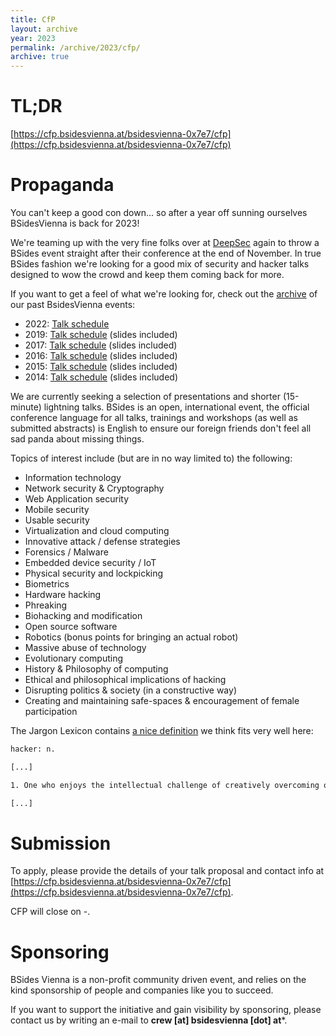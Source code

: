 ```yaml
---
title: CfP
layout: archive
year: 2023
permalink: /archive/2023/cfp/
archive: true
---
```


# TL;DR

[https://cfp.bsidesvienna.at/bsidesvienna-0x7e7/cfp](https://cfp.bsidesvienna.at/bsidesvienna-0x7e7/cfp)

# Propaganda

You can't keep a good con down... so after a year off sunning ourselves BSidesVienna is back for 2023!

We're teaming up with the very fine folks over at [DeepSec](https://deepsec.net/) again to throw a BSides event straight after their conference at the
end of November. In true BSides fashion we're looking for a good mix of security and hacker talks
designed to wow the crowd and keep them coming back for more.

If you want to get a feel of what we're looking for, check out the [archive](/archive/) of our past BsidesVienna events:

- 2022: [Talk schedule](https://cfp.bsidesvienna.at/bsidesvienna-2022/schedule/)
- 2019: [Talk schedule](http://bsidesvienna.at/archive/2019/schedule/) (slides included)
- 2017: [Talk schedule](http://bsidesvienna.at/archive/2017/schedule/) (slides included)
- 2016: [Talk schedule](http://bsidesvienna.at/archive/2016/schedule/) (slides included)
- 2015: [Talk schedule](http://bsidesvienna.at/archive/2015/schedule/) (slides included)
- 2014: [Talk schedule](http://bsidesvienna.at/archive/2014/schedule/) (slides included)

We are currently seeking a selection of presentations and shorter (15-minute) lightning talks.
BSides is an open, international event, the official conference language for all talks, trainings and workshops
(as well as submitted abstracts) is English to ensure our foreign friends don't feel all sad panda about missing
things.

Topics of interest include (but are in no way limited to) the following:


- Information technology
- Network security & Cryptography
- Web Application security
- Mobile security
- Usable security
- Virtualization and cloud computing
- Innovative attack / defense strategies
- Forensics / Malware
- Embedded device security / IoT
- Physical security and lockpicking
- Biometrics
- Hardware hacking
- Phreaking
- Biohacking and modification
- Open source software
- Robotics (bonus points for bringing an actual robot)
- Massive abuse of technology
- Evolutionary computing
- History & Philosophy of computing
- Ethical and philosophical implications of hacking
- Disrupting politics & society (in a constructive way)
- Creating and maintaining safe-spaces & encouragement of female participation

The Jargon Lexicon contains [a nice definition](http://www.catb.org/jargon/html/H/hacker.html) we think fits very well here:

```txt
hacker: n.

[...]

1. One who enjoys the intellectual challenge of creatively overcoming or circumventing limitations.

[...]
```


# Submission

To apply, please provide the details of your talk proposal and contact info at [https://cfp.bsidesvienna.at/bsidesvienna-0x7e7/cfp](https://cfp.bsidesvienna.at/bsidesvienna-0x7e7/cfp).

CFP will close on -.


# Sponsoring

BSides Vienna is a non-profit community driven event, and relies on the kind sponsorship of people and companies like you to succeed.

If you want to support the initiative and gain visibility by sponsoring, please contact us by writing an e-mail to **crew [at] bsidesvienna [dot] at***.
